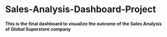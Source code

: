 # Sales-Analysis-Dashboard-Project
#### This is the final dashboard to visualize the outcome of the Sales Analysis of Global Superstore company
